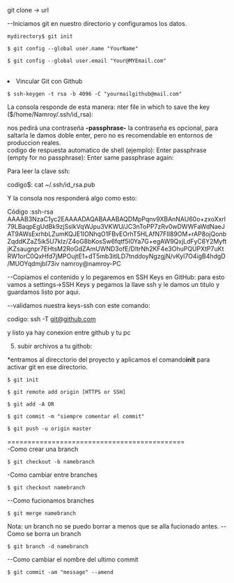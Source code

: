 git clone -> url

--Iniciamos git en nuestro directorio y configuramos los datos.
  <p><code>mydirectory$ git init </code></p>
  <p><code>$ git config --global user.name "YourName"</code></p>
  <p><code>$ git config --global user.email "Your@MYEmail.com"</code></p><br>
  
<li>Vincular Git con Github</li>
  <p><code>$ ssh-keygen -t rsa -b 4096 -C "yourmailgithub@mail.com"</code></p>
  
La consola responde de esta manera:
  nter file in which to save the key ($/home/Namroy/.ssh/id_rsa):

nos pedirá una contraseña <b>-passphrase-</b> la contraseña es opcional,
para saltarla le damos doble enter, pero no es recomendable en entornos de produccion reales.
<br>
codigo de respuesta automatico de shell (ejemplo):
Enter passphrase (empty for no passphrase):
Enter same passphrase again: 

Para leer la clave ssh:

codigo$: cat ~/.ssh/id_rsa.pub

Y la consola nos responderá algo como esto:

Código :ssh-rsa AAAAB3NzaC1yc2EAAAADAQABAAABAQDMpPqnv9XBAnNAU60o+zxoXxrl79LBaqpEgUdBk9zjSslkVqWJpu3VKWU/JC3nToPP7zRv0wDWWFaWdNaeJAT9AWsExrhbLZumKQJE1IONhqO1FBvEOrhT5HLAfN7FII89OM+rAP8ojQonbZqddKZaZ5ik5U7kIz/Z4oG8bKosSw6fqtf5I0Ya7G+egAW9QxjLdFyC6Y2MyftjKZsaugnpr7EHtsM2RoGdZAmUWND3ofE/DltrNh2KF4e3OhuPQUPXtP7uKtRW1orC0QxHfd7jMPOujtE1+dT5mb3itlLD7tnddoyNgzgjN/vKyl7O4igB4hdgD/MUOYqdmjbI73iv namroy@namroy-PC

--Copiamos el contenido y lo pegaremos en SSH Keys en GitHub:
  para esto vamos a settings->SSH Keys y pegamos la llave ssh y le damos un titulo  y guardamos listo por aqui.
  
--validamos nuestra keys-ssh con este comando:

  codigo: ssh -T git@github.com 

y listo ya hay conexion entre github y tu pc

5) subir archivos a tu githob:

*entramos al direcctorio del proyecto y aplicamos el comando<b>init</b> para activar git en ese directorio.<br>

<p><code>$ git init</code></p>

<p><code>$ git remote add origin [HTTPS or SSH]</code></p>

<p><code>$ git add -A OR <name.file> </p></code>

<p><code>$ git commit -m "siempre comentar el commit"</code></p>

<p><code>$ git push -u origin master</code></p>

============================================<br>
-Como crear una branch
<p><code>$ git checkout -b namebranch</code></p>

-Como cambiar entre branches

<p><code>$ git checkout namebranch</code></p>

--Como fucionamos branches

<p><code>$ git merge namebranch</code></p>

Nota: un branch no se puedo borrar a menos que se alla fucionado antes. 
--Como se borra un branch

<p><code>$ git branch -d namebranch</code></p>

--Como cambiar el nombre del ultimo commit 

<p><code>$ git commit -am "message" --amend</code></p>



